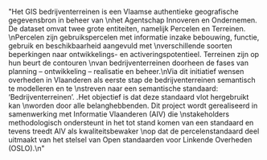 "Het GIS bedrijventerreinen is een Vlaamse authentieke geografische gegevensbron in beheer van \nhet Agentschap Innoveren en Ondernemen. De dataset omvat twee grote entiteiten, namelijk Percelen en Terreinen. \nPercelen zijn gebruikspercelen met informatie inzake bebouwing, functie, gebruik en beschikbaarheid aangevuld met \nverschillende soorten beperkingen naar ontwikkelings- en activeringspotentieel. Terreinen zijn op hun beurt de contouren \nvan bedrijventerreinen doorheen de fases van planning – ontwikkeling – realisatie en beheer.\nVia dit initiatief wensen overheden in Vlaanderen als eerste stap de bedrijventerreinen semantisch te modelleren en te \nstreven naar een semantische standaard: ‘Bedrijventerreinen’. .Het objectief is dat deze standaard vlot hergebruikt kan \nworden door alle belanghebbenden. Dit project wordt gerealiseerd in samenwerking met Informatie Vlaanderen (AIV) die \nstakeholders methodologisch ondersteunt in het tot stand komen van een standaard en tevens treedt AIV als kwaliteitsbewaker \nop dat de percelenstandaard deel uitmaakt van het stelsel van Open standaarden voor Linkende Overheden (OSLO).\n"